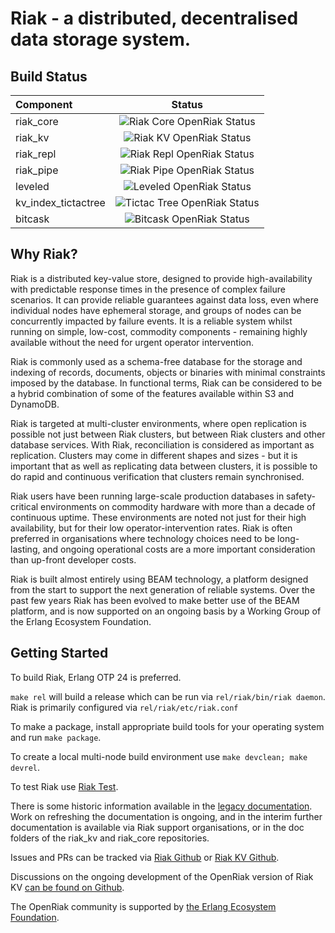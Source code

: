 # Riak - a distributed, decentralised data storage system.

## Build Status

| Component  |     Status      |
|:----------|:-------------:|
| riak_core |  ![Riak Core OpenRiak Status](https://github.com/OpenRiak/riak_core/actions/workflows/erlang.yml/badge.svg?branch=openriak-3.2) |
| riak_kv |    ![Riak KV OpenRiak Status](https://github.com/OpenRiak/riak_kv/actions/workflows/erlang.yml/badge.svg?branch=openriak-3.2)  |
| riak_repl | ![Riak Repl OpenRiak Status](https://github.com/OpenRiak/riak_repl/actions/workflows/erlang.yml/badge.svg?branch=openriak-3.2) |
| riak_pipe | ![Riak Pipe OpenRiak Status](https://github.com/OpenRiak/riak_pipe/actions/workflows/erlang.yml/badge.svg?branch=openriak-3.2) |
| leveled | ![Leveled OpenRiak Status](https://github.com/OpenRiak/leveled/actions/workflows/erlang.yml/badge.svg?branch=openriak-3.2) |
| kv_index_tictactree | ![Tictac Tree OpenRiak Status](https://github.com/OpenRiak/kv_index_tictactree/actions/workflows/erlang.yml/badge.svg?branch=openriak-3.2) |
| bitcask | ![Bitcask OpenRiak Status](https://github.com/OpenRiak/bitcask/actions/workflows/erlang.yml/badge.svg?branch=openriak-3.2) |

## Why Riak?

Riak is a distributed key-value store, designed to provide high-availability with predictable response times in the presence of complex failure scenarios. It can provide reliable guarantees against data loss, even where individual nodes have ephemeral storage, and groups of nodes can be concurrently impacted by failure events. It is a reliable system whilst running on simple, low-cost, commodity components - remaining highly available without the need for urgent operator intervention.

Riak is commonly used as a schema-free database for the storage and indexing of records, documents, objects or binaries with minimal constraints imposed by the database. In functional terms, Riak can be considered to be a hybrid combination of some of the features available within S3 and DynamoDB.

Riak is targeted at multi-cluster environments, where open replication is possible not just between Riak clusters, but between Riak clusters and other database services. With Riak, reconciliation is considered as important as replication. Clusters may come in different shapes and sizes - but it is important that as well as replicating data between clusters, it is possible to do rapid and continuous verification that clusters remain synchronised.

Riak users have been running large-scale production databases in safety-critical environments on commodity hardware with more than a decade of continuous uptime. These environments are noted not just for their high availability, but for their low operator-intervention rates. Riak is often preferred in organisations where technology choices need to be long-lasting, and ongoing operational costs are a more important consideration than up-front developer costs.

Riak is built almost entirely using BEAM technology, a platform designed from the start to support the next generation of reliable systems. Over the past few years Riak has been evolved to make better use of the BEAM platform, and is now supported on an ongoing basis by a Working Group of the Erlang Ecosystem Foundation.

## Getting Started

To build Riak, Erlang OTP 24 is preferred.

`make rel` will build a release which can be run via `rel/riak/bin/riak daemon`.  Riak is primarily configured via `rel/riak/etc/riak.conf`

To make a package, install appropriate build tools for your operating system and run `make package`.

To create a local multi-node build environment use `make devclean; make devrel`.

To test Riak use [Riak Test](https://github.com/OpenRiak/riak_test).

There is some historic information available in the [legacy documentation](https://docs.riak.com/riak/kv/latest/index.html).  Work on refreshing the documentation is ongoing, and in the interim further documentation is available via Riak support organisations, or in the doc folders of the riak_kv and riak_core repositories.

Issues and PRs can be tracked via [Riak Github](https://github.com/OpenRiak/riak/issues) or [Riak KV Github](https://github.com/OpenRiak/riak_kv/issues).

Discussions on the ongoing development of the OpenRiak version of Riak KV [can be found on Github](https://github.com/orgs/OpenRiak/discussions).

The OpenRiak community is supported by [the Erlang Ecosystem Foundation](https://erlef.org/).